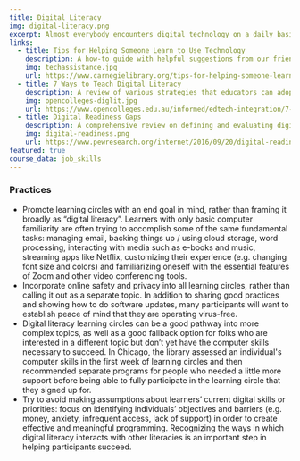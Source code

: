 ```yaml
---
title: Digital Literacy
img: digital-literacy.png
excerpt: Almost everybody encounters digital technology on a daily basis. Therefore, the desire to improve one’s digital literacy is a means to many different ends, including connecting with family, reading the news, applying for jobs, and expressing oneself creatively. Learning circles are designed to support a group of learners who want to learn the same thing for different reasons, and this makes the group learning format remarkably successful for digital literacy training across both desktop and mobile applications.
links:
  - title: Tips for Helping Someone Learn to Use Technology
    description: A how-to guide with helpful suggestions from our friends at Carnegie Library of Pittsburgh.
    img: techassistance.jpg
    url: https://www.carnegielibrary.org/tips-for-helping-someone-learn-to-use-technology/
  - title: 7 Ways to Teach Digital Literacy
    description: A review of various strategies that educators can adopt when teaching digital literacy from Open Colleges in Australia. 
    img: opencolleges-diglit.jpg
    url: https://www.opencolleges.edu.au/informed/edtech-integration/7-ways-teach-digital-literacy/
  - title: Digital Readiness Gaps
    description: A comprehensive review on defining and evaluating digital readiness from the Pew Research Center.
    img: digital-readiness.png
    url: https://www.pewresearch.org/internet/2016/09/20/digital-readiness-gaps/
featured: true
course_data: job_skills
---
```

### Practices
- Promote learning circles with an end goal in mind, rather than framing it broadly as “digital literacy”. Learners with only basic computer familiarity are often trying to accomplish some of the same fundamental tasks: managing email, backing things up / using cloud storage, word processing, interacting with media such as e-books and music, streaming apps like Netflix, customizing their experience (e.g. changing font size and colors) and familiarizing oneself with the essential features of Zoom and other video conferencing tools. 
- Incorporate online safety and privacy into all learning circles, rather than calling it out as a separate topic. In addition to sharing good practices and showing how to do software updates, many participants will want to establish peace of mind that they are operating virus-free.
- Digital literacy learning circles can be a good pathway into more complex topics, as well as a good fallback option for folks who are interested in a different topic but don’t yet have the computer skills necessary to succeed. In Chicago, the library assessed an individual's computer skills in the first week of learning circles and then recommended separate programs for people who needed a little more support before being able to fully participate in the learning circle that they signed up for.
- Try to avoid making assumptions about learners’ current digital skills or priorities: focus on identifying individuals’ objectives and barriers (e.g. money, anxiety, infrequent access, lack of support) in order to create effective and meaningful programming. Recognizing the ways in which digital literacy interacts with other literacies is an important step in helping participants succeed.
